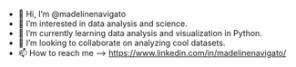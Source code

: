 - 👋 Hi, I’m @madelinenavigato
- 👀 I’m interested in data analysis and science.
- 🌱 I’m currently learning data analysis and visualization in Python.
- 💞️ I’m looking to collaborate on analyzing cool datasets.
- 📫 How to reach me --> https://www.linkedin.com/in/madelinenavigato/

<!---
madelinenavigato/madelinenavigato is a ✨ special ✨ repository because its `README.md` (this file) appears on your GitHub profile.
You can click the Preview link to take a look at your changes.
--->
